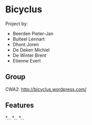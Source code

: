 # Bicyclus

Project by:
- Beerden Pieter-Jan
- Bulteel Lennart
- Dhont Joren
- De Deken Michiel
- De Winter Brent
- Etienne Evert

## Group
CWA2: http://bicyclus.wordpress.com/

## Features

*...
*...
*...
